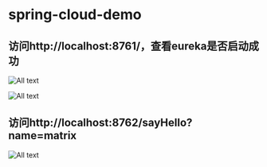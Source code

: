 # spring-cloud-demo

## 访问http://localhost:8761/，查看eureka是否启动成功

![All text](http://ww1.sinaimg.cn/large/dc05ba18gy1fk040azchxj22je10w7d1.jpg)

![All text](http://ww1.sinaimg.cn/large/dc05ba18gy1fk03ia2uc7j22k41dqdpy.jpg)

## 访问http://localhost:8762/sayHello?name=matrix

![All text](http://ww1.sinaimg.cn/large/dc05ba18gy1fk042mc7tdj21i2086gnw.jpg)
